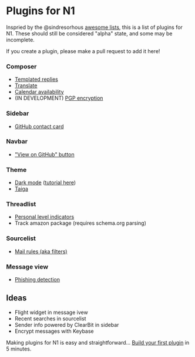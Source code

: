 # Plugins for N1

Inspried by the @sindresorhous [awesome lists](https://github.com/sindresorhus/awesome), this is a list of plugins for N1. These should still be considered "alpha" state, and some may be incomplete. 

If you create a plugin, please make a pull request to add it here! 


### Composer
- [Templated replies](https://github.com/nylas/N1/tree/master/examples/N1-Composer-Templates)
- [Translate](https://github.com/nylas/N1/tree/master/examples/N1-Composer-Translate)
- [Calendar availability](https://github.com/nylas/N1/tree/master/examples/N1-Send-Availability)
-  (IN DEVELOPMENT) [PGP encryption](https://github.com/mbilker/email-pgp)

### Sidebar
- [GitHub contact card](https://github.com/nylas/N1/tree/master/examples/N1-Github-Contact-Card-Section)


### Navbar
- ["View on GitHub" button](https://github.com/nylas/N1/tree/master/examples/N1-Message-View-on-Github)

### Theme
- [Dark mode](https://github.com/nylas/N1/tree/master/internal_packages/ui-dark) ([tutorial here](https://github.com/nylas/N1/issues/74))
- [Taiga](http://github.com/noahbuscher/N1-Taiga)

### Threadlist
- [Personal level indicators](https://github.com/nylas/N1/tree/master/examples/N1-Personal-Level-Indicators)
- Track amazon package (requires schema.org parsing)

### Sourcelist
- [Mail rules (aka filters)](https://github.com/nylas/N1/tree/master/examples/N1-Filters)

### Message view
- [Phishing detection](https://github.com/nylas/N1/tree/master/examples/N1-Phishing-Detection)

## Ideas

- Flight widget in message ivew
- Recent searches in sourcelist
- Sender info powered by ClearBit in sidebar
- Encrypt messages with Keybase

Making plugins for N1 is easy and straightforward... [Build your first plugin](https://nylas.com/N1/getting-started) in 5 minutes.

